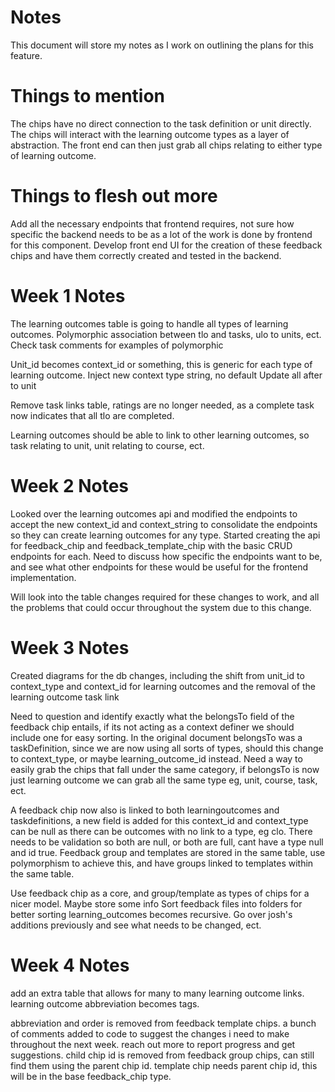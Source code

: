 # Notes

This document will store my notes as I work on outlining the plans for this feature.

# Things to mention
The chips have no direct connection to the task definition or unit directly. The chips will interact with the learning outcome types as a layer of abstraction. The front end can then just grab all chips relating to either type of learning outcome.

# Things to flesh out more
Add all the necessary endpoints that frontend requires, not sure how specific the backend needs to be as a lot of the work is done by frontend for this component.
Develop front end UI for the creation of these feedback chips and have them correctly created and tested in the backend.

# Week 1 Notes

The learning outcomes table is going to handle all types of learning outcomes.
Polymorphic association between tlo and tasks, ulo to units, ect.
Check task comments for examples of polymorphic

Unit_id becomes context_id or something, this is generic for each type of learning outcome.
Inject new context type string, no default
Update all after to unit

Remove task links table, ratings are no longer needed, as a complete task now indicates that all tlo are completed.

Learning outcomes should be able to link to other learning outcomes, so task relating to unit, unit relating to course, ect.

# Week 2 Notes

Looked over the learning outcomes api and modified the endpoints to accept the new context_id and context_string to consolidate the endpoints so they can create learning outcomes for any type.
Started creating the api for feedback_chip and feedback_template_chip with the basic CRUD endpoints for each.
Need to discuss how specific the endpoints want to be, and see what other endpoints for these would be useful for the frontend implementation.

Will look into the table changes required for these changes to work, and all the problems that could occur throughout the system due to this change.

# Week 3 Notes

Created diagrams for the db changes, including the shift from unit_id to context_type and context_id for learning outcomes and the removal of the learning outcome task link

Need to question and identify exactly what the belongsTo field of the feedback chip entails, if its not acting as a context definer we should include one for easy sorting.
In the original document belongsTo was a taskDefinition, since we are now using all sorts of types, should this change to context_type, or maybe learning_outcome_id instead.
Need a way to easily grab the chips that fall under the same category, if belongsTo is now just learning outcome we can grab all the same type eg, unit, course, task, ect.

A feedback chip now also is linked to both learningoutcomes and taskdefinitions, a new field is added for this
context_id and context_type can be null as there can be outcomes with no link to a type, eg clo. There needs to be validation so both are null, or both are full, cant have a type null and id true.
Feedback group and templates are stored in the same table, use polymorphism to achieve this, and have groups linked to templates within the same table.

Use feedback chip as a core, and group/template as types of chips for a nicer model.
Maybe store some info 
Sort feedback files into folders for better sorting
learning_outcomes becomes recursive.
Go over josh's additions previously and see what needs to be changed, ect.

# Week 4 Notes

add an extra table that allows for many to many learning outcome links.
learning outcome abbreviation becomes tags.

abbreviation and order is removed from feedback template chips.
a bunch of comments added to code to suggest the changes i need to make throughout the next week.
reach out more to report progress and get suggestions.
child chip id is removed from feedback group chips, can still find them using the parent chip id.
template chip needs parent chip id, this will be in the base feedback_chip type.
